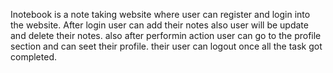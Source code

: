 Inotebook is a note taking website where user can register and login into the website. After login user can add their notes also user will be update and delete their notes.
also after performin action user can go to the profile section and can seet their profile. their user can logout once all the task got completed.
